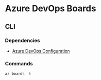 # Azure DevOps Boards

## CLI

### Dependencies

- [Azure DevOps Configuration](/azure/services/devops.md#configuration)

### Commands

```sh
az boards -h
```

<!-- ### Usage

```sh
#
az boards work-item
``` -->
